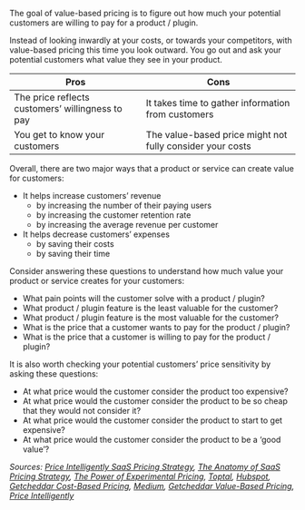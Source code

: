[//]: # (title: Value-Based Pricing)

The goal of value-based pricing is to figure out how much your potential customers are willing to pay for a product / plugin.

Instead of looking inwardly at your costs, or towards your competitors, with value-based pricing this time you look outward. You go out and ask your potential customers what value they see in your product.

| **Pros** | **Cons** |
| -------- | -------- |
| The price reflects customers’ willingness to pay | It takes time to gather information from customers |
| You get to know your customers | The value-based price might not fully consider your costs |

Overall, there are two major ways that a product or service can create value for customers: 
* It helps increase customers’ revenue
    * by increasing the number of their paying users 
    * by increasing the customer retention rate 
    * by increasing the average revenue per customer
* It helps decrease customers’ expenses
    * by saving their costs 
    * by saving their time
    
Consider answering these questions to understand how much value your product or service creates for your customers:
* What pain points will the customer solve with a product / plugin? 
* What product / plugin feature is the least valuable for the customer?
* What product / plugin feature is the most valuable for the customer?
* What is the price that a customer wants to pay for the product / plugin?
* What is the price that a customer is willing to pay for the product / plugin?

It is also worth checking your potential customers’ price sensitivity by asking these questions:

* At what price would the customer consider the product too expensive?	
* At what price would the customer consider the product to be so cheap that they would not consider it?
* At what price would the customer consider the product to start to get expensive?
* At what price would the customer consider the product to be a ‘good value’?

*Sources: [Price Intelligently SaaS Pricing Strategy](https://www.priceintelligently.com/blog/bid/163986/a-complete-guide-to-pricing-strategy), [The Anatomy of SaaS Pricing Strategy](https://www.priceintelligently.com/hubfs/Price-Intelligently-SaaS-Pricing-Strategy.pdf), [The Power of Experimental Pricing](https://drive.google.com/file/d/1Qxqn2izRJ4eVt8nxHD-A0vEOqa9a1mD1/view), [Toptal](https://www.toptal.com/product-managers/product-management/software-pricing-strategy-and-architecture), [Hubspot](https://blog.hubspot.com/sales/pricing-strategy), [Getcheddar Cost-Based Pricing](https://www.getcheddar.com/blog/cost-plus-pricing-for-saas/), [Medium](https://medium.com/datadriveninvestor/saas-margins-are-terrible-29ededa27e55), [Getcheddar Value-Based Pricing](https://www.getcheddar.com/blog/saas-value-based-pricing/), [Price Intelligently](https://www.priceintelligently.com/blog/bid/179505/a-no-bull-straightforward-guide-to-value-based-pricing-strategy)*  
